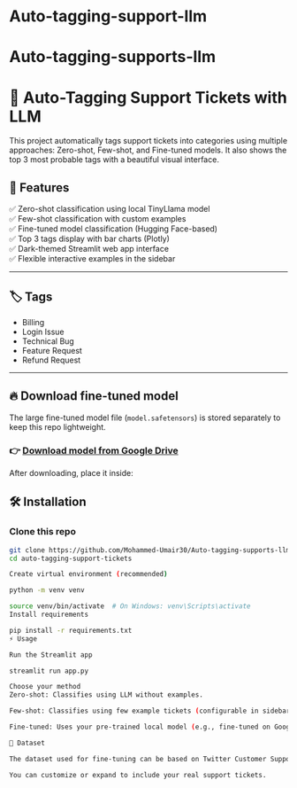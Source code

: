 # Auto-tagging-support-llm
# Auto-tagging-supports-llm
# 🎫 Auto-Tagging Support Tickets with LLM

This project automatically tags support tickets into categories using multiple approaches: Zero-shot, Few-shot, and Fine-tuned models. It also shows the top 3 most probable tags with a beautiful visual interface.

## 🚀 Features

✅ Zero-shot classification using local TinyLlama model  
✅ Few-shot classification with custom examples  
✅ Fine-tuned model classification (Hugging Face-based)  
✅ Top 3 tags display with bar charts (Plotly)  
✅ Dark-themed Streamlit web app interface  
✅ Flexible interactive examples in the sidebar

---

## 🏷️ Tags

- Billing
- Login Issue
- Technical Bug
- Feature Request
- Refund Request

---
## 🔥 Download fine-tuned model

The large fine-tuned model file (`model.safetensors`) is stored separately to keep this repo lightweight.

### 👉 [Download model from Google Drive](https://drive.google.com/drive/folders/1ut6btIfZpwwIORnxkzcR-cz7JkArKB-3?usp=drive_link)

After downloading, place it inside:



## 🛠️ Installation

### Clone this repo

```bash
git clone https://github.com/Mohammed-Umair30/Auto-tagging-supports-llm.git
cd auto-tagging-support-tickets

Create virtual environment (recommended)

python -m venv venv

source venv/bin/activate  # On Windows: venv\Scripts\activate
Install requirements

pip install -r requirements.txt
⚡ Usage

Run the Streamlit app

streamlit run app.py

Choose your method
Zero-shot: Classifies using LLM without examples.

Few-shot: Classifies using few example tickets (configurable in sidebar).

Fine-tuned: Uses your pre-trained local model (e.g., fine-tuned on Google Colab).

📄 Dataset

The dataset used for fine-tuning can be based on Twitter Customer Support Dataset (TWCS).

You can customize or expand to include your real support tickets.

